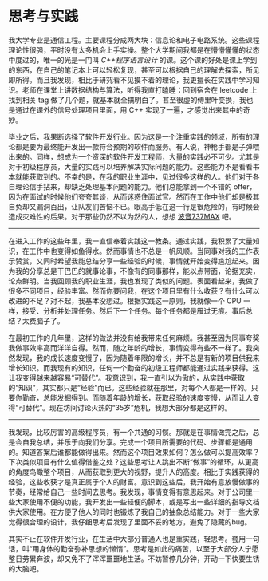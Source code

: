 # 思考与实践

我大学专业是通信工程。主要课程分成两大块：信息论和电子电路系统。这些课程理论性很强，平时没有太多机会上手实操。整个大学期间我都是在懵懵懂懂的状态中度过的，唯一的光是一门叫 *C++程序语言设计* 的课。这个课的好处是课上学到的东西，在自己的笔记本上可以轻松复现，甚至可以根据自己的理解去探索，所见即所得。而且我发现，相比于研究看不见摸不着的理论，我更擅长在实践中学习知识。老师在课堂上讲数据结构与算法，听得我直打瞌睡；回到宿舍在 leetcode 上找到相关 tag 做了几个题，就基本就全搞明白了。甚至很虚的傅里叶变换，我也是通过在课外的信号处理项目里面，用 C++ 实现了一遍，才感觉出来其中的奇妙。

毕业之后，我果断选择了软件开发行业。因为这是一个注重实践的领域，所有的理论都是要为最终能开发出一款符合预期的软件而服务。有人说，神枪手都是子弹喂出来的。同样，想成为一个资深的软件开发工程师，大量的实践必不可少。尤其是对于初级程序员，大量的实践可以培养解决实际问题的能力。这些能力不是看看书本就能获取到的。不幸的是，在我的职业生涯中，见过很多这样的人。他们对于各自理论信手拈来，却缺乏处理基本问题的能力。他们总能拿到一个不错的 offer，因为在面试的时候他们夸夸其谈，从而迷惑住面试官。然而在工作中他们却是极其自负却又漏洞百出，让队友们苦恼不已。眼高手低在这一行是很危险的，有时候会造成灾难性的后果。对于那些仍然不以为然的人，想想 [波音737MAX](https://baike.baidu.com/item/%E6%B3%A2%E9%9F%B3737%20MAX/22124588?fromtitle=%E6%B3%A2%E9%9F%B3737MAX&fromid=3468239&fr=aladdin) 吧。

***

在进入工作的这些年里，我一直信奉着实践这一教条。通过实践，我积累了大量知识，在工作中也变得如鱼得水。然而事情也不总是一帆风顺。当同事对我的工作表示赞赏，又同时希望我能总结分享一些经验的时候，事情就开始变得尴尬起来。因为我的分享总是干巴巴的就事论事，不像有的同事那样，能以点带面，论据充实，论点鲜明。当我回顾我的职业生涯，我也发现了类似的问题。表面看起来，我做了很多不同项目，经验丰富。然而你要问我，在这个项目里有什么收获？有什么可以改进的不足？对不起，我基本没想过。根据实践这一原则，我就像一个 CPU 一样，接受、分析并处理任务。然后下一个任务。每个任务都是雁过无痕。事后总结？太费脑子了。

在最初工作的几年里，这样的做法并没有给我带来任何麻烦。我甚至因为同事夸奖我做事效率高而洋洋自得。然而，随之年龄的增长，事情变得有些不一样了。我突然发现，我的成长速度变慢了，因为随着年限的增长，并不总是有新的项目供我来增长知识。而我现有的知识，任何一个勤奋的初级工程师都能通过实践来获得。这让我变得越来越容易“可替代”。我意识到，我一直引以为傲的，从实践中获取的“知识”，其实都只是“经验”而已。这些经验就在那里，对每个人都是一样的。只要你勤奋，总能发掘得到。而随着年龄的增长，获取经验的速度变慢，从而让人变得“可替代”。现在坊间讨论火热的“35岁”危机，我想大部分都是这样的。

***

我发现，比较厉害的高级程序员，有一个共通的习惯。那就是在事情做完之后，总是会自我总结，并乐于向我们分享。完成一个项目所需要的代码、步骤都是通用的。知道答案后谁都能做得出来。然而这个项目效果如何？怎么做可以提高效率？下次类似项目有什么值得借鉴之处？这些思考让人跳出不断“做事”的循环，从更高的角度鸟瞰整个项目，从而获取到更大的视野，提升人的高度。相比于实践获得的经验，这些收获才是真正属于个人的财富。意识到这些后，我开始有意放慢做事的节奏，经常给自己一些时间去思考。我发现，事情变得有意思起来。对于公司里一些大家使用不便的功能，我开发出一些轻便的脚本，或是写出一些详细的指导文档供大家使用。在方便了他人的同时也锻炼了我自己的抽象总结能力。对于一些大家觉得很合理的设计，我仔细思考后发现了里面不妥的地方，避免了隐藏的bug。

其实不止在软件开发行业，在生活中大部分普通人也是重实践，轻思考。套用一句话，叫“用身体的勤奋弥补思想的懒惰”。思考是如此的痛苦，以至于大部分人宁愿整日劳累奔波，却又免不了浑浑噩噩地生活。不妨暂停几分钟，开动一下快要生锈的大脑吧。